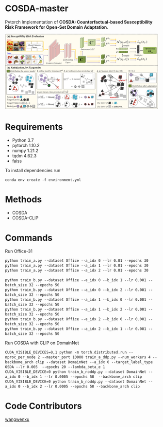 # COSDA-master
Pytorch Implementation of **COSDA: Counterfactual-based Susceptibility Risk Framework for Open-Set Domain Adaptation**.

![image](https://github.com/ZHOURui6025/COSDA-master/blob/master/method.png)


# Requirements
- Python 3.7
- pytorch 1.10.2
- numpy 1.21.2
- tqdm 4.62.3
- faiss

To install dependencies run
 ```
conda env create -f environment.yml
```

# Methods

- COSDA
- COSDA-CLIP

# Commands
 Run Office-31
 ```
python train_a.py --dataset Office --a_idx 0 --lr 0.01 --epochs 30
python train_a.py --dataset Office --a_idx 1 --lr 0.01 --epochs 30
python train_a.py --dataset Office --a_idx 2 --lr 0.01 --epochs 30

python train_b.py --dataset Office --a_idx 0 --b_idx 1 --lr 0.001 --batch_size 32 --epochs 50 
python train_b.py --dataset Office --a_idx 0 --b_idx 2 --lr 0.001 --batch_size 32 --epochs 50
python train_b.py --dataset Office --a_idx 1 --b_idx 0 --lr 0.001 --batch_size 32 --epochs 50 
python train_b.py --dataset Office --a_idx 1 --b_idx 2 --lr 0.001 --batch_size 32 --epochs 50 
python train_b.py --dataset Office --a_idx 2 --b_idx 0 --lr 0.001 --batch_size 32 --epochs 50  
python train_b.py --dataset Office --a_idx 2 --b_idx 1 --lr 0.001 --batch_size 32 --epochs 50 
```



Run COSDA with CLIP on DomainNet
```
CUDA_VISIBLE_DEVICES=0,1 python -m torch.distributed.run --nproc_per_node 2 --master_port 10000 train_a_ddp.py --num_workers 4 --backbone_arch clip --dataset DomainNet --a_idx 0 --target_label_type OSDA --lr 0.005  --epochs 20 --lambda_beta_e 1
CUDA_VISIBLE_DEVICE=0 python train_b_noddp.py --dataset DomainNet --a_idx 0 --b_idx 1 --lr 0.0005 --epochs 50  --backbone_arch clip
CUDA_VISIBLE_DEVICE=0 python train_b_noddp.py --dataset DomainNet --a_idx 0 --b_idx 2 --lr 0.0005 --epochs 50 --backbone_arch clip

```

# Code Contributors
[wangwenxu](https://github.com/csrwang)
